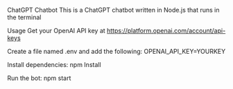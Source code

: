 ChatGPT Chatbot
This is a ChatGPT chatbot written in Node.js that runs in the terminal

Usage
Get your OpenAI API key at https://platform.openai.com/account/api-keys

Create a file named .env and add the following:
OPENAI_API_KEY=YOURKEY

Install dependencies:
npm Install

Run the bot:
npm start
